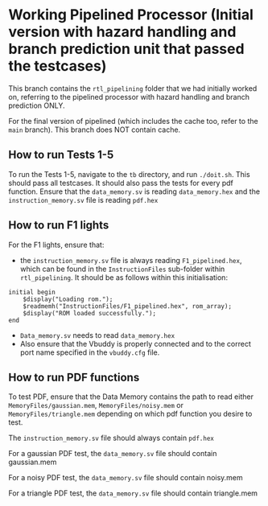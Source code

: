 # Working Pipelined Processor (Initial version with hazard handling and branch prediction unit that passed the testcases)

This branch contains the ```rtl_pipelining``` folder that we had initially worked on, referring to the pipelined processor with hazard handling and branch prediction ONLY. 

For the final version of pipelined (which includes the cache too, refer to the ```main``` branch). This branch does NOT contain cache. 

## How to run Tests 1-5
To run the Tests 1-5, navigate to the ```tb``` directory, and run ```./doit.sh```. This should pass all testcases. It should also pass the tests for every pdf function. Ensure that the ```data_memory.sv``` is reading ```data_memory.hex``` and the ```instruction_memory.sv``` file is reading ```pdf.hex```

## How to run F1 lights
For the F1 lights, ensure that:
- the ```instruction_memory.sv``` file is always reading ```F1_pipelined.hex```, which can be found in the ```InstructionFiles``` sub-folder within ```rtl_pipelining```. It should be as follows within this initialisation:

```
initial begin
    $display("Loading rom.");
    $readmemh("InstructionFiles/F1_pipelined.hex", rom_array);     
    $display("ROM loaded successfully.");
end
```

- ```Data_memory.sv``` needs to read ```data_memory.hex```
- Also ensure that the Vbuddy is properly connected and to the correct port name specified in the ```vbuddy.cfg``` file.

## How to run PDF functions

To test PDF, ensure that the Data Memory contains the path to read either ```MemoryFiles/gaussian.mem```, ```MemoryFiles/noisy.mem``` or ```MemoryFiles/triangle.mem``` depending on which pdf function you desire to test.

The ```instruction_memory.sv``` file should always contain ```pdf.hex```

For a gaussian PDF test, the ```data_memory.sv``` file should contain gaussian.mem

For a noisy PDF test, the ```data_memory.sv``` file should contain noisy.mem

For a triangle PDF test, the ```data_memory.sv``` file should contain triangle.mem
